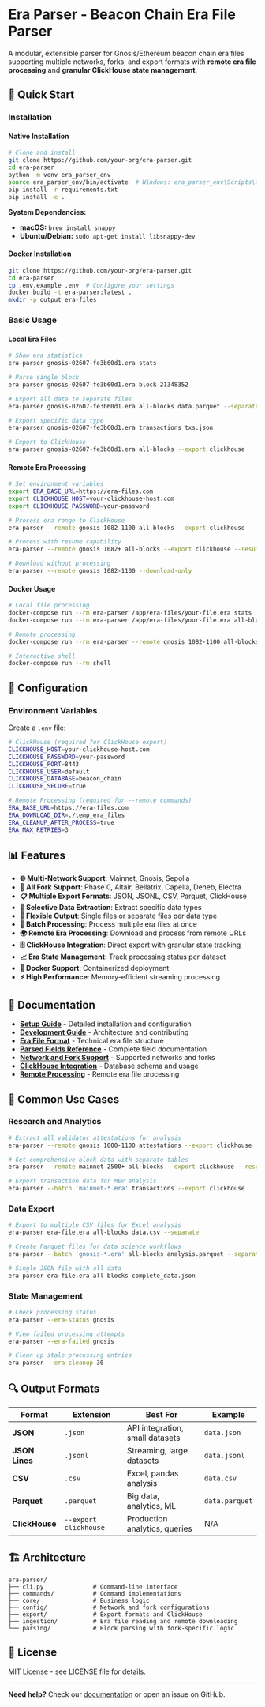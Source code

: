 # Era Parser - Beacon Chain Era File Parser

A modular, extensible parser for Gnosis/Ethereum beacon chain era files supporting multiple networks, forks, and export formats with **remote era file processing** and **granular ClickHouse state management**.

## 🚀 Quick Start

### Installation

#### Native Installation
```bash
# Clone and install
git clone https://github.com/your-org/era-parser.git
cd era-parser
python -m venv era_parser_env
source era_parser_env/bin/activate  # Windows: era_parser_env\Scripts\activate
pip install -r requirements.txt
pip install -e .
```

**System Dependencies:**
- **macOS:** `brew install snappy`
- **Ubuntu/Debian:** `sudo apt-get install libsnappy-dev`

#### Docker Installation
```bash
git clone https://github.com/your-org/era-parser.git
cd era-parser
cp .env.example .env  # Configure your settings
docker build -t era-parser:latest .
mkdir -p output era-files
```

### Basic Usage

#### Local Era Files
```bash
# Show era statistics
era-parser gnosis-02607-fe3b60d1.era stats

# Parse single block
era-parser gnosis-02607-fe3b60d1.era block 21348352

# Export all data to separate files
era-parser gnosis-02607-fe3b60d1.era all-blocks data.parquet --separate

# Export specific data type
era-parser gnosis-02607-fe3b60d1.era transactions txs.json

# Export to ClickHouse
era-parser gnosis-02607-fe3b60d1.era all-blocks --export clickhouse
```

#### Remote Era Processing
```bash
# Set environment variables
export ERA_BASE_URL=https://era-files.com
export CLICKHOUSE_HOST=your-clickhouse-host.com
export CLICKHOUSE_PASSWORD=your-password

# Process era range to ClickHouse
era-parser --remote gnosis 1082-1100 all-blocks --export clickhouse

# Process with resume capability
era-parser --remote gnosis 1082+ all-blocks --export clickhouse --resume

# Download without processing
era-parser --remote gnosis 1082-1100 --download-only
```

#### Docker Usage
```bash
# Local file processing
docker-compose run --rm era-parser /app/era-files/your-file.era stats
docker-compose run --rm era-parser /app/era-files/your-file.era all-blocks --export clickhouse

# Remote processing
docker-compose run --rm era-parser --remote gnosis 1082-1100 all-blocks --export clickhouse

# Interactive shell
docker-compose run --rm shell
```

## 🔧 Configuration

### Environment Variables
Create a `.env` file:
```bash
# ClickHouse (required for ClickHouse export)
CLICKHOUSE_HOST=your-clickhouse-host.com
CLICKHOUSE_PASSWORD=your-password
CLICKHOUSE_PORT=8443
CLICKHOUSE_USER=default
CLICKHOUSE_DATABASE=beacon_chain
CLICKHOUSE_SECURE=true

# Remote Processing (required for --remote commands)
ERA_BASE_URL=https://era-files.com
ERA_DOWNLOAD_DIR=./temp_era_files
ERA_CLEANUP_AFTER_PROCESS=true
ERA_MAX_RETRIES=3
```

## 📊 Features

- **🌐 Multi-Network Support**: Mainnet, Gnosis, Sepolia
- **🔄 All Fork Support**: Phase 0, Altair, Bellatrix, Capella, Deneb, Electra
- **📋 Multiple Export Formats**: JSON, JSONL, CSV, Parquet, ClickHouse
- **🎯 Selective Data Extraction**: Extract specific data types
- **📁 Flexible Output**: Single files or separate files per data type
- **🚀 Batch Processing**: Process multiple era files at once
- **🌍 Remote Era Processing**: Download and process from remote URLs
- **🗄️ ClickHouse Integration**: Direct export with granular state tracking
- **📈 Era State Management**: Track processing status per dataset
- **🐳 Docker Support**: Containerized deployment
- **⚡ High Performance**: Memory-efficient streaming processing

## 📖 Documentation

- **[Setup Guide](docs/SETUP.md)** - Detailed installation and configuration
- **[Development Guide](docs/DEVELOPMENT.md)** - Architecture and contributing
- **[Era File Format](docs/ERA_FILE_FORMAT.md)** - Technical era file structure
- **[Parsed Fields Reference](docs/PARSED_FIELDS.md)** - Complete field documentation
- **[Network and Fork Support](docs/NETWORKS_FORKS.md)** - Supported networks and forks
- **[ClickHouse Integration](docs/CLICKHOUSE.md)** - Database schema and usage
- **[Remote Processing](docs/REMOTE_PROCESSING.md)** - Remote era file processing

## 🎯 Common Use Cases

### Research and Analytics
```bash
# Extract all validator attestations for analysis
era-parser --remote gnosis 1000-1100 attestations --export clickhouse

# Get comprehensive block data with separate tables
era-parser --remote mainnet 2500+ all-blocks --export clickhouse --resume

# Export transaction data for MEV analysis
era-parser --batch 'mainnet-*.era' transactions --export clickhouse
```

### Data Export
```bash
# Export to multiple CSV files for Excel analysis
era-parser era-file.era all-blocks data.csv --separate

# Create Parquet files for data science workflows
era-parser --batch 'gnosis-*.era' all-blocks analysis.parquet --separate

# Single JSON file with all data
era-parser era-file.era all-blocks complete_data.json
```

### State Management
```bash
# Check processing status
era-parser --era-status gnosis

# View failed processing attempts
era-parser --era-failed gnosis

# Clean up stale processing entries
era-parser --era-cleanup 30
```

## 🔍 Output Formats

| Format | Extension | Best For | Example |
|--------|-----------|----------|---------|
| **JSON** | `.json` | API integration, small datasets | `data.json` |
| **JSON Lines** | `.jsonl` | Streaming, large datasets | `data.jsonl` |
| **CSV** | `.csv` | Excel, pandas analysis | `data.csv` |
| **Parquet** | `.parquet` | Big data, analytics, ML | `data.parquet` |
| **ClickHouse** | `--export clickhouse` | Production analytics, queries | N/A |

## 🏗️ Architecture

```
era-parser/
├── cli.py              # Command-line interface
├── commands/           # Command implementations
├── core/               # Business logic
├── config/             # Network and fork configurations
├── export/             # Export formats and ClickHouse
├── ingestion/          # Era file reading and remote downloading
└── parsing/            # Block parsing with fork-specific logic
```

## 📄 License

MIT License - see LICENSE file for details.

---

**Need help?** Check our [documentation](docs/) or open an issue on GitHub.